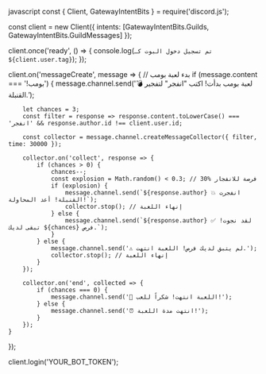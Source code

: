 javascript
const { Client, GatewayIntentBits } = require('discord.js');

const client = new Client({ intents: [GatewayIntentBits.Guilds, GatewayIntentBits.GuildMessages] });

client.once('ready', () => {
    console.log(`تم تسجيل دخول البوت كـ ${client.user.tag}`);
});

client.on('messageCreate', message => {
    // بدء لعبة بومب
    if (message.content === '!بومب') {
        message.channel.send('💣 لعبة بومب بدأت! اكتب "انفجر" لتفجير القنبلة.');

        let chances = 3;
        const filter = response => response.content.toLowerCase() === 'انفجر' && response.author.id !== client.user.id;

        const collector = message.channel.createMessageCollector({ filter, time: 30000 });

        collector.on('collect', response => {
            if (chances > 0) {
                chances--;
                const explosion = Math.random() < 0.3; // 30% فرصة للانفجار
                if (explosion) {
                    message.channel.send(`${response.author} 💥 انفجرت القنبلة! أعد المحاولة!`);
                    collector.stop(); // إنهاء اللعبة
                } else {
                    message.channel.send(`${response.author} ✅ لقد نجوت! تبقى لديك ${chances} فرص.`);
                }
            } else {
                message.channel.send('⚠️ لم يتبق لديك فرص! اللعبة انتهت.');
                collector.stop(); // إنهاء اللعبة
            }
        });

        collector.on('end', collected => {
            if (chances === 0) {
                message.channel.send('🏁 اللعبة انتهت! شكراً للعب!');
            } else {
                message.channel.send('⏰ انتهت مدة اللعبة!');
            }
        });
    }
});

client.login('YOUR_BOT_TOKEN');
